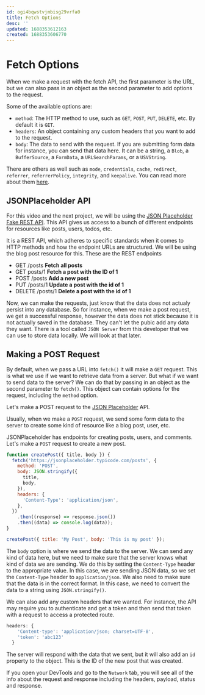 ```yaml
---
id: ogi4bqwstvjmbisg29vrfa0
title: Fetch Options
desc: ''
updated: 1688353612163
created: 1688353606770
---
```

# Fetch Options

When we make a request with the fetch API, the first parameter is the URL, but we can also pass in an object as the second parameter to add options to the request.

Some of the available options are:

- `method`: The HTTP method to use, such as `GET`, `POST`, `PUT`, `DELETE`, etc. By default it is `GET`.
- `headers`: An object containing any custom headers that you want to add to the request.
- `body`: The data to send with the request. If you are submitting form data for instance, you can send that data here. It can be a string, a `Blob`, a `BufferSource`, a `FormData`, a `URLSearchParams`, or a `USVString`.

There are others as well such as `mode`, `credentials`, `cache`, `redirect`, `referrer`, `referrerPolicy`, `integrity`, and `keepalive`. You can read more about them [here](https://developer.mozilla.org/en-US/docs/Web/API/WindowOrWorkerGlobalScope/fetch#parameters).

## JSONPlaceholder API

For this video and the next project, we will be using the [JSON Placeholder Fake REST API](https://jsonplaceholder.typicode.com/). This API gives us access to a bunch of different endpoints for resources like posts, users, todos, etc. 

It is a REST API, which adheres to specific standards when it comes to HTTP methods and how the endpoint URLs are structured. We will be using the blog post resource for this. These are the REST endpoints

- GET /posts **Fetch all posts**
- GET posts/1 **Fetch a post with the ID of 1**
- POST /posts **Add a new post**
- PUT /posts/1 **Update a post with the id of 1**
- DELETE /posts/1 **Delete a post with the id of 1**

Now, we can make the requests, just know that the data does not actualy persist into any database. So for instance, when we make a post request, we get a successful response, however the data does not stick because it is not actually saved in the database. They can't let the pubic add any data they want. There is a tool called `JSON Server` from this developer that we can use to store data locally. We will look at that later.

## Making a POST Request

By default, when we pass a URL into `fetch()` it will make a `GET` request. This is what we use if we want to retrieve data from a server. But what if we want to send data to the server? We can do that by passing in an object as the second parameter to `fetch()`. This object can contain options for the request, including the `method` option.

Let's make a POST request to the [JSON Placeholder](https://jsonplaceholder.typicode.com/) API. 

Usually, when we make a `POST` request, we send some form data to the server to create some kind of resource like a blog post, user, etc.

JSONPlaceholder has endpoints for creating posts, users, and comments. Let's make a `POST` request to create a new post.

```js
function createPost({ title, body }) {
  fetch('https://jsonplaceholder.typicode.com/posts', {
    method: 'POST',
    body: JSON.stringify({
      title,
      body,
    }),
    headers: {
      'Content-Type': 'application/json',
    },
  })
    .then((response) => response.json())
    .then((data) => console.log(data));
}

createPost({ title: 'My Post', body: 'This is my post' });
```

The `body` option is where we send the data to the server. We can send any kind of data here, but we need to make sure that the server knows what kind of data we are sending. We do this by setting the `Content-Type` header to the appropriate value. In this case, we are sending JSON data, so we set the `Content-Type` header to `application/json`. We also need to make sure that the data is in the correct format. In this case, we need to convert the data to a string using `JSON.stringify()`.

We can also add any custom headers that we wanted. For instance, the API may require you to authenticate and get a token and then send that token with a request to access a protected route.

```JavaScript
headers: {
    'Content-type': 'application/json; charset=UTF-8',
    'token': 'abc123'
  }
````

The server will respond with the data that we sent, but it will also add an `id` property to the object. This is the ID of the new post that was created.

If you open your DevTools and go to the `Network` tab, you will see all of the info about the request and response including the headers, payload, status and response.
